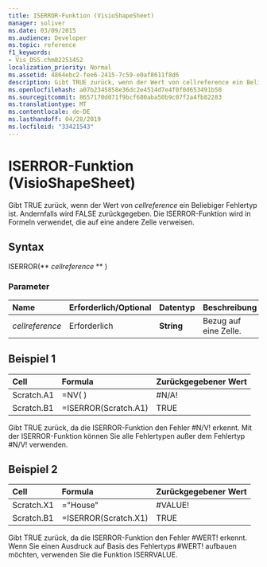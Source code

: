 ```yaml
---
title: ISERROR-Funktion (VisioShapeSheet)
manager: soliver
ms.date: 03/09/2015
ms.audience: Developer
ms.topic: reference
f1_keywords:
- Vis_DSS.chm82251452
localization_priority: Normal
ms.assetid: 4864ebc2-fee6-2415-7c59-e0af8611f8d6
description: Gibt TRUE zurück, wenn der Wert von cellreference ein Beliebiger Fehlertyp ist. Andernfalls wird FALSE zurückgegeben. Die ISERROR-Funktion wird in Formeln verwendet, die auf eine andere Zelle verweisen.
ms.openlocfilehash: a07b2345858e36dc2e4514d7e4f0f0d653491b50
ms.sourcegitcommit: 8657170d071f9bcf680aba50b9c07f2a4fb82283
ms.translationtype: MT
ms.contentlocale: de-DE
ms.lasthandoff: 04/28/2019
ms.locfileid: "33421543"
---
```

# <a name="iserror-function-visioshapesheet"></a>ISERROR-Funktion (VisioShapeSheet)

Gibt TRUE zurück, wenn der Wert von  _cellreference_ ein Beliebiger Fehlertyp ist. Andernfalls wird FALSE zurückgegeben. Die ISERROR-Funktion wird in Formeln verwendet, die auf eine andere Zelle verweisen. 
  
## <a name="syntax"></a>Syntax

ISERROR(** *cellreference* ** ) 
  
### <a name="parameters"></a>Parameter

|**Name**|**Erforderlich/Optional**|**Datentyp**|**Beschreibung**|
|:-----|:-----|:-----|:-----|
| _cellreference_ <br/> |Erforderlich  <br/> |**String** <br/> |Bezug auf eine Zelle.  <br/> |
   
## <a name="example-1"></a>Beispiel 1

|**Cell**|**Formula**|**Zurückgegebener Wert**|
|:-----|:-----|:-----|
|Scratch.A1  <br/> |=NV( )  <br/> |#N/A!  <br/> |
|Scratch.B1  <br/> |=ISERROR(Scratch.A1)  <br/> |TRUE  <br/> |
   
Gibt TRUE zurück, da die ISERROR-Funktion den Fehler #N/V! erkennt. Mit der ISERROR-Funktion können Sie alle Fehlertypen außer dem Fehlertyp #N/V! verwenden.
  
## <a name="example-2"></a>Beispiel 2

|**Cell**|**Formula**|**Zurückgegebener Wert**|
|:-----|:-----|:-----|
|Scratch.X1  <br/> |="House"  <br/> |#VALUE!  <br/> |
|Scratch.B1  <br/> |=ISERROR(Scratch.X1)  <br/> |TRUE  <br/> |
   
Gibt TRUE zurück, da die ISERROR-Funktion den Fehler #WERT! erkennt. Wenn Sie einen Ausdruck auf Basis des Fehlertyps #WERT! aufbauen möchten, verwenden Sie die Funktion ISERRVALUE.
  


